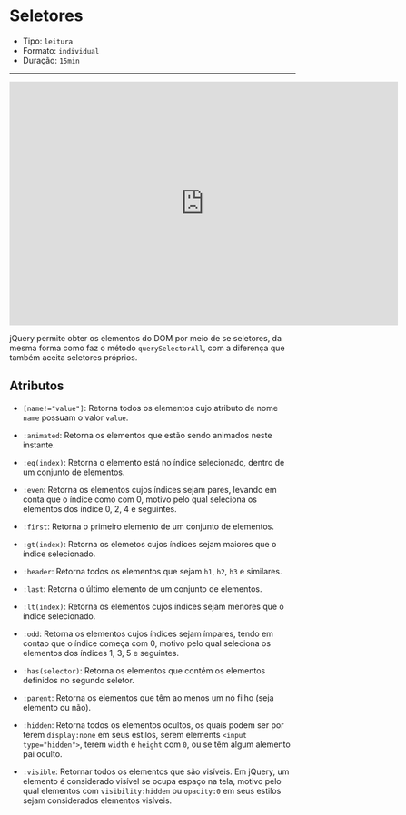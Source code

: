 # Seletores

* Tipo: `leitura`
* Formato: `individual`
* Duração: `15min`

***

<iframe src="https://goo.gl/Fw6zEe" frameborder="0" width="684" height="430"
allowfullscreen="true" mozallowfullscreen="true" webkitallowfullscreen="true">
</iframe>

jQuery permite obter os elementos do DOM por meio de se seletores, da mesma forma como faz o método `querySelectorAll`, com a diferença que também aceita seletores próprios.

## Atributos

* `[name!="value"]`: Retorna todos os elementos cujo atributo de nome `name` possuam o valor `value`.

* `:animated`: Retorna os elementos que estão sendo animados neste instante.

* `:eq(index)`: Retorna o elemento está no índice selecionado, dentro de um conjunto de elementos.

* `:even`: Retorna os elementos cujos índices sejam pares, levando em conta que o índice como com 0, motivo pelo qual seleciona os elementos dos índice 0, 2, 4 e seguintes.

* `:first`: Retorna o primeiro elemento de um conjunto de elementos.

* `:gt(index)`: Retorna os elemetos cujos índices sejam maiores que o índice selecionado.

* `:header`: Retorna todos os elementos que sejam `h1`, `h2`, `h3` e similares.

* `:last`: Retorna o último elemento de um conjunto de elementos.

* `:lt(index)`: Retorna os elementos cujos índices sejam menores que o índice selecionado.

* `:odd`: Retorna os elementos cujos índices sejam ímpares, tendo em contao que o índice começa com 0, motivo pelo qual seleciona os elementos dos índices 1, 3, 5 e seguintes.

* `:has(selector)`: Retorna os elementos que contém os elementos definidos no segundo seletor.

* `:parent`: Retorna os elementos que têm ao menos um nó filho (seja elemento ou não).

* `:hidden`: Retorna todos os elementos ocultos, os quais podem ser por terem `display:none` em seus estilos, serem elements `<input type="hidden">`, terem `width` e `height` com `0`, ou se têm algum alemento pai oculto.

* `:visible`: Retornar todos os elementos que são visíveis. Em jQuery, um elemento é considerado visível se ocupa espaço na tela, motivo pelo qual elementos com `visibility:hidden` ou `opacity:0` em seus estilos sejam considerados elementos visíveis.